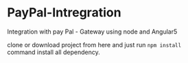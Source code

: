 # PayPal-Intregration
Integration with pay Pal - Gateway using node and Angular5

clone or download project from here and 
just run <code>npm install </code> command install all dependency.
